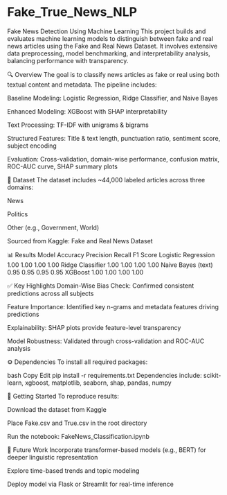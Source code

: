 # Fake_True_News_NLP

Fake News Detection Using Machine Learning
This project builds and evaluates machine learning models to distinguish between fake and real news articles using the Fake and Real News Dataset. It involves extensive data preprocessing, model benchmarking, and interpretability analysis, balancing performance with transparency.

🔍 Overview
The goal is to classify news articles as fake or real using both textual content and metadata. The pipeline includes:

Baseline Modeling: Logistic Regression, Ridge Classifier, and Naive Bayes

Enhanced Modeling: XGBoost with SHAP interpretability

Text Processing: TF-IDF with unigrams & bigrams

Structured Features: Title & text length, punctuation ratio, sentiment score, subject encoding

Evaluation: Cross-validation, domain-wise performance, confusion matrix, ROC-AUC curve, SHAP summary plots

📁 Dataset
The dataset includes ~44,000 labeled articles across three domains:

News

Politics

Other (e.g., Government, World)

Sourced from Kaggle: Fake and Real News Dataset

📊 Results
Model	Accuracy	Precision	Recall	F1 Score
Logistic Regression	1.00	1.00	1.00	1.00
Ridge Classifier	1.00	1.00	1.00	1.00
Naive Bayes (text)	0.95	0.95	0.95	0.95
XGBoost	1.00	1.00	1.00	1.00

✅ Key Highlights
Domain-Wise Bias Check: Confirmed consistent predictions across all subjects

Feature Importance: Identified key n-grams and metadata features driving predictions

Explainability: SHAP plots provide feature-level transparency

Model Robustness: Validated through cross-validation and ROC-AUC analysis

⚙️ Dependencies
To install all required packages:

bash
Copy
Edit
pip install -r requirements.txt
Dependencies include:
scikit-learn, xgboost, matplotlib, seaborn, shap, pandas, numpy

🚀 Getting Started
To reproduce results:

Download the dataset from Kaggle

Place Fake.csv and True.csv in the root directory

Run the notebook:
FakeNews_Classification.ipynb

📌 Future Work
Incorporate transformer-based models (e.g., BERT) for deeper linguistic representation

Explore time-based trends and topic modeling

Deploy model via Flask or Streamlit for real-time inference

